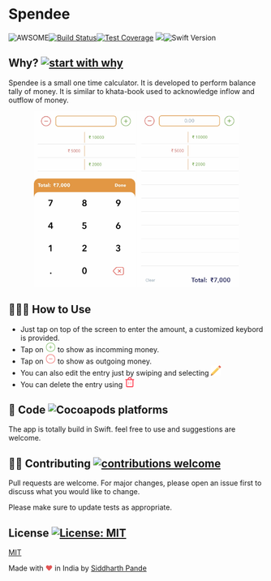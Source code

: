 # Spendee 
![AWSOME](https://raw.githubusercontent.com/jongracecox/anybadge/master/examples/awesomeness.svg)[![Build Status](https://travis-ci.org/Spande90/spendee.svg?branch=master)](https://travis-ci.org/Spande90/spendee)[![Test Coverage](https://api.codeclimate.com/v1/badges/2dfe079cde4cc0b886c3/test_coverage)](https://codeclimate.com/github/Spande90/spendee/test_coverage) ![](https://david-dm.org/Spande90/spendee.svg)![Swift Version](https://img.shields.io/badge/Swift-5.0-orange.svg)
## Why? [![start with why](https://img.shields.io/badge/start%20with-why%3F-brightgreen.svg?style=flat)](http://www.ted.com/talks/simon_sinek_how_great_leaders_inspire_action)
Spendee is a small one time calculator. It is developed to perform balance tally of money. It is similar to khata-book used to acknowledge inflow and outflow of money.

<p align="center">
  <img src="https://github.com/Spande90/spendee/blob/master/Images/IMG_5495.jpg" width="200" title="hover text">
  <img src="https://github.com/Spande90/spendee/blob/master/Images/IMG_5496.jpg" width="200" alt="accessibility text">
</p>

##  🧑🏻‍💻 How to Use

* Just tap on top of the screen to enter the amount, a customized keybord is provided.
* Tap on <img src="https://github.com/Spande90/spendee/blob/master/Images/icons8-plus-100-2.png" width="20" alt="accessibility text"> to show as incomming money.
* Tap on <img src="https://github.com/Spande90/spendee/blob/master/Images/icons8-minus-100-2.png" width="20" alt="accessibility text"> to show as outgoing money.
* You can also edit the entry just by swiping and selecting <img src="https://github.com/Spande90/spendee/blob/master/Images/pencil.png" width="20" alt="accessibility text">
* You can delete the entry using <img src="https://github.com/Spande90/spendee/blob/master/Images/trash.png" width="20" alt="accessibility text">

## 🔧 Code ![Cocoapods platforms](https://img.shields.io/cocoapods/p/SwiftUI)
The app is totally build in Swift. feel free to use and suggestions are welcome.


## 💁🏻 Contributing [![contributions welcome](https://img.shields.io/badge/contributions-welcome-brightgreen.svg?style=flat)](https://github.com/Spande90/spendee/issues)

Pull requests are welcome. For major changes, please open an issue first to discuss what you would like to change.

Please make sure to update tests as appropriate.

## License [![License: MIT](https://img.shields.io/badge/License-MIT-yellow.svg)](https://opensource.org/licenses/MIT)
[MIT](https://choosealicense.com/licenses/mit/)


Made with <span style="color: #e25555;">&#9829;</span> in India by [Siddharth Pande](http://www.linkedin.com/in/siddharth-pande-46a44a26)
